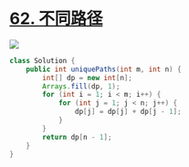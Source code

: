 # [**62. 不同路径**](https://leetcode.cn/problems/unique-paths/)

![](https://kevin-java.oss-cn-hongkong.aliyuncs.com/2025/%E5%B1%8F%E5%B9%95%E6%88%AA%E5%9B%BE%202025-04-29%20215458.png)

```java
class Solution {
    public int uniquePaths(int m, int n) {
        int[] dp = new int[n];
        Arrays.fill(dp, 1);
        for (int i = 1; i < m; i++) {
            for (int j = 1; j < n; j++) {
                dp[j] = dp[j] + dp[j - 1];
            }
        }
        return dp[n - 1];
    }
}

```